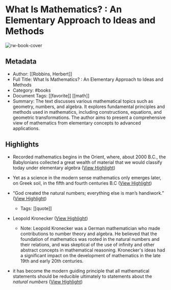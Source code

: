 # What Is Mathematics? : An Elementary Approach to Ideas and Methods

![rw-book-cover](https://readwise-assets.s3.amazonaws.com/media/uploaded_book_covers/profile_1050896/3jrK8ldxU6x5O6hgE9Ta4qUzfHugR8XUqMGCCeX0eIo-cover-cover.jpeg)

## Metadata
- Author: [[Robbins, Herbert]]
- Full Title: What Is Mathematics? : An Elementary Approach to Ideas and Methods
- Category: #books
- Document Tags: [[favorite]] [[math]] 
- Summary: The text discusses various mathematical topics such as geometry, numbers, and algebra. It explores fundamental principles and methods used in mathematics, including constructions, equations, and geometric transformations. The author aims to present a comprehensive view of mathematics from elementary concepts to advanced applications.

## Highlights
- Recorded mathematics begins in the Orient, where, about 2000 B.C., the Babylonians collected a great wealth of material that we would classify today under elementary algebra ([View Highlight](https://read.readwise.io/read/01h530k9qg4bn3b5gt8gy9yxyn))

- Yet as a science in the modern sense mathematics only emerges later, on Greek soil, in the fifth and fourth centuries B.C ([View Highlight](https://read.readwise.io/read/01h534mp5j51g6s27f05y52n2t))

- “God created the natural numbers; everything else is man’s handiwork.” ([View Highlight](https://read.readwise.io/read/01h558ddb1aw4rb2yy5sxnahyx))
    - Tags: [[quote]] 

- Leopold Kronecker ([View Highlight](https://read.readwise.io/read/01h558btbkfrfq898w1yndd25m))
    - Note: Leopold Kronecker was a German mathematician who made contributions to number theory and algebra. He believed that the foundation of mathematics was rooted in the natural numbers and their relations, and was skeptical of the use of infinity and other abstract concepts in mathematical reasoning. Kronecker's ideas had a significant impact on the development of mathematics in the late 19th and early 20th centuries.

- it has become the modern guiding principle that all mathematical statements should be reducible ultimately to statements about the *natural numbers* ([View Highlight](https://read.readwise.io/read/01h558ey77ygkf8hnrkgrdkgyj))

